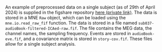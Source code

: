 An example of preprocessed data on a single subject (as of 29th of April 2024) is supplied in the figshare repository [here (private link)](https://figshare.com/s/cb73d94eba15bed8b16e?file=42575938). The data is stored in a MNE `Raw` object, which can be loaded using the `mne.io.read_raw_fif` function. The data is stored in a file named `sub037-audioBook-filtered-ICAed-raw.fif`. The file contains the MEG data, the channel names, the sampling frequency. Events are stored in `audioBook-eve.fif`, and a covariance matrix is stored in `story-cov.fif`. These files allow for a single subject analysis.